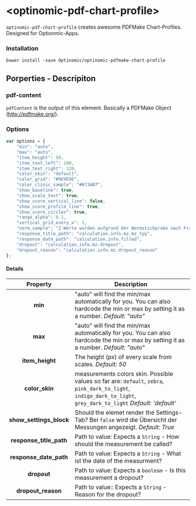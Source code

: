 # \<optinomic-pdf-chart-profile\>

`optinomic-pdf-chart-profile` creates awesome PDFMake Chart-Profiles. Designed for Optionmic-Apps. 

### Installation
```
bower install -save Optinomic/optinomic-pdfmake-chart-profile
```


## Porperties - Descripiton
### pdf-content
`pdfContent` is the output of this element. Basically a PDFMake Object (http://pdfmake.org/).


### Options

```JAVASCRIPT
var options = {
    "min": "auto",
    "max": "auto",
    "item_height": 50,
    "item_text_left": 100,
    "item_text_right": 120,
    "color_skin": "default",
    "color_grid": "#9E9E9E",
    "color_clinic_sample": "#673AB7",
    "show_baseline": true,
    "show_scale_text": true,
    "show_score_vertical_line": false,
    "show_score_profile_line": true,
    "show_score_circles": true,
    "range_alpha": 0.1,
    "vertical_grid_every_x": 1,
    "norm_sample": "Z-Werte wurden aufgrund der Normstichprobe nach Franke (2000) berechnet (N=300).",
    "response_title_path": "calculation.info.mz.mz_typ",
    "response_date_path": "calculation.info.filled",
    "dropout": "calculation.info.mz.dropout",
    "dropout_reason": "calculation.info.mz.dropout_reason"
};
```

#### Details
| Property  |  Description  |
|:---:|---|
| __min__ | "auto" will find the min/max automatically for you. You can also hardcode the min or max by setting it as a number. _Default: "auto"_ |
| __max__ | "auto" will find the min/max automatically for you. You can also hardcode the min or max by setting it as a number. _Default: "auto"_ |
| __item_height__ | The height (px) of every scale from scales. _Default: 50_ |
| __color_skin__ | measurements colors skin. Possible values so far are: `default`, `zebra`, `pink_dark_to_light`, `indigo_dark_to_light`, `grey_dark_to_light`  _Default: 'default'_ |
| __show_settings_block__ | Should the elemet render the Settings-Tab? Bei `false` wird die Übersicht der Messungen angezeigt. _Default: True_ |
| __response_title_path__ | Path to value: Expects a `String` - How should the measurement be called?  |
| __response_date_path__ | Path to value: Expects a `String` - What ist the date of the measurment?  |
| __dropout__ | Path to value: Expects a `boolean` - Is this measurement a dropout?  |
| __dropout_reason__ | Path to value:: Expects a `String` - Reason for the dropout?  |
